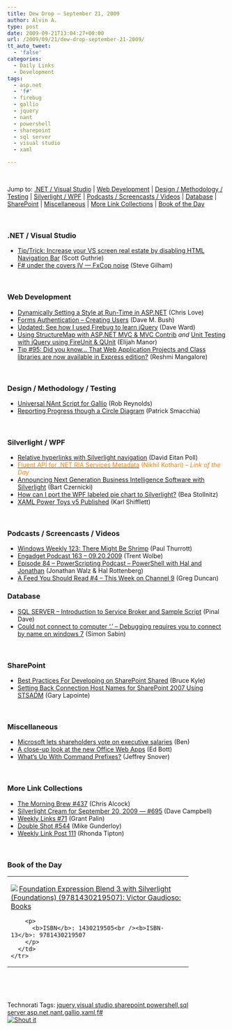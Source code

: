 ```yaml
---
title: Dew Drop – September 21, 2009
author: Alvin A.
type: post
date: 2009-09-21T13:04:27+00:00
url: /2009/09/21/dew-drop-september-21-2009/
tt_auto_tweet:
  - 'false'
categories:
  - Daily Links
  - Development
tags:
  - asp.net
  - 'f#'
  - firebug
  - gallio
  - jquery
  - nant
  - powershell
  - sharepoint
  - sql server
  - visual studio
  - xaml

---
```

&#160;

Jump to: [.NET / Visual Studio][1] | [Web Development][2] | [Design / Methodology / Testing][3] | [Silverlight / WPF][4] | [Podcasts / Screencasts / Videos][5] | [Database][6] | [SharePoint][7] | [Miscellaneous][8] | [More Link Collections][9] | [Book of the Day][10] 

&#160;

### <a name="dotnet"></a>.NET / Visual Studio

  * [Tip/Trick: Increase your VS screen real estate by disabling HTML Navigation Bar][11] (Scott Guthrie)
  * [F# under the covers IV &#8212; FxCop noise][12] (Steve Gilham)

&#160;

### <a name="web"></a>Web Development

  * [Dynamically Setting a Style at Run-Time in ASP.NET][13] (Chris Love)
  * [Forms Authentication – Creating Users][14] (Dave M. Bush)
  * [Updated: See how I used Firebug to learn jQuery][15] (Dave Ward)
  * [Using StructureMap with ASP.NET MVC & MVC Contrib][16] _and_&#160;[Unit Testing with jQuery using FireUnit & QUnit][17] (Elijah Manor)
  * [Tip #95: Did you know… That Web Application Projects and Class libraries are now available in Express edition?][18] (Reshmi Mangalore)

&#160;

### <a name="design"></a>Design / Methodology / Testing

  * [Universal NAnt Script for Gallio][19] (Rob Reynolds)
  * [Reporting Progress though a Circle Diagram][20] (Patrick Smacchia)

&#160;

### <a name="silverlight"></a>Silverlight / WPF

  * [Relative hyperlinks with Silverlight navigation][21] (David Eitan Poll)
  * [<font color="#ff8000">Fluent API for .NET RIA Services Metadata</font>][22] <font color="#ff8000">(Nikhil Kothari)<em> – Link of the Day</em></font>
  * [Announcing Next Generation Business Intelligence Software with Silverlight][23] (Bart Czernicki)
  * [How can I port the WPF labeled pie chart to Silverlight?][24] (Bea Stollnitz)
  * [XAML Power Toys v5 Published][25] (Karl Shifflett)

&#160;

### <a name="podcasts"></a>Podcasts / Screencasts / Videos

  * [Windows Weekly 123: There Might Be Shrimp][26] (Paul Thurrott)
  * [Engadget Podcast 163 &#8211; 09.20.2009][27] (Trent Wolbe)
  * [Episode 84 &#8211; PowerScripting Podcast &#8211; PowerShell with Hal and Jonathan][28] (Jonathan Walz & Hal Rottenberg)
  * [A Feed You Should Read #4 – This Week on Channel 9][29] (Greg Duncan)

<a name="events"></a>

### <a name="db"></a>Database

  * [SQL SERVER – Introduction to Service Broker and Sample Script][30] (Pinal Dave)
  * [Could not connect to computer &#8216;.&#8217; &#8211; Debugging requires you to connect by name on windows 7][31] (Simon Sabin)

&#160;

### <a name="sp"></a>SharePoint

  * [Best Practices For Developing on SharePoint Shared][32] (Bruce Kyle)
  * [Setting Back Connection Host Names for SharePoint 2007 Using STSADM][33] (Gary Lapointe)

&#160;

### <a name="misc"></a>Miscellaneous

  * [Microsoft lets shareholders vote on executive salaries][34] (Ben)
  * [A close-up look at the new Office Web Apps][35] (Ed Bott)
  * [What&#8217;s Up With Command Prefixes?][36] (Jeffrey Snover)

&#160;

### <a name="links"></a>More Link Collections

  * [The Morning Brew #437][37] (Chris Alcock)
  * [Silverlight Cream for September 20, 2009 &#8212; #695][38] (Dave Campbell)
  * [Weekly Links #71][39] (Grant Palin)
  * [Double Shot #544][40] (Mike Gunderloy)
  * [Weekly Link Post 111][41] (Rhonda Tipton)

&#160;

### <a name="book"></a>Book of the Day

<div style="padding-bottom: 0px; margin: 0px; padding-left: 0px; padding-right: 0px; display: inline; float: none; padding-top: 0px" id="scid:7dc1bd33-94bd-46fd-a20b-0131235bcd47:8bffbd41-cbd7-4fba-a3c2-c4fba78be841" class="wlWriterSmartContent">
  <table cellspacing="0" cellpadding="2" width="400" border="0" unselectable="on">
    <tr>
      <td valign="top" width="400">
        <p>
          <a title="Foundation Expression Blend 3 with Silverlight (Foundations) (9781430219507): Victor Gaudioso: Books" href="http://www.amazon.com/exec/obidos/ASIN/1430219505/alvinashcraft-20"><img data-recalc-dims="1" decoding="async" src="https://i0.wp.com/images.amazon.com/images/P/1430219505.01.MZZZZZZZ.jpg?w=660" border="0" align="left" style="float:left" />Foundation Expression Blend 3 with Silverlight (Foundations) (9781430219507): Victor Gaudioso: Books</a>
        </p>
        
        <p>
          <b>ISBN</b>: 1430219505<br /><b>ISBN-13</b>: 9781430219507
        </p>
      </td>
    </tr>
  </table>
</div>

&#160;

<div style="padding-bottom: 0px; margin: 0px; padding-left: 0px; padding-right: 0px; display: inline; float: none; padding-top: 0px" id="scid:C16BAC14-9A3D-4c50-9394-FBFEF7A93539:e7b498cc-0fc5-4f08-869d-a7ad588fb176" class="wlWriterSmartContent">
  <!--dotnetkickit-->
</div>

&#160;

<div style="padding-bottom: 0px; margin: 0px; padding-left: 0px; padding-right: 0px; display: inline; float: none; padding-top: 0px" id="scid:0767317B-992E-4b12-91E0-4F059A8CECA8:f005c073-7bac-4fdc-8d4d-d8e2a8776cb0" class="wlWriterSmartContent">
  Technorati Tags: <a href="http://technorati.com/tags/jquery" rel="tag">jquery</a>,<a href="http://technorati.com/tags/visual+studio" rel="tag">visual studio</a>,<a href="http://technorati.com/tags/sharepoint" rel="tag">sharepoint</a>,<a href="http://technorati.com/tags/powershell" rel="tag">powershell</a>,<a href="http://technorati.com/tags/sql+server" rel="tag">sql server</a>,<a href="http://technorati.com/tags/asp.net" rel="tag">asp.net</a>,<a href="http://technorati.com/tags/nant" rel="tag">nant</a>,<a href="http://technorati.com/tags/gallio" rel="tag">gallio</a>,<a href="http://technorati.com/tags/xaml" rel="tag">xaml</a>,<a href="http://technorati.com/tags/f%23" rel="tag">f#</a>
</div>

<div class="wlWriterHeaderFooter" style="margin:0px; padding:0px 0px 0px 0px;">
  <div class="shoutIt">
    <a rev="vote-for" href="http://dotnetshoutout.com/Submit?url=http%3a%2f%2fwww.alvinashcraft.com%2f2009%2f09%2f21%2fdew-drop-september-21-2009%2f&title=Dew+Drop+-+September+21%2c+2009"><img decoding="async" alt="Shout it" src="http://dotnetshoutout.com/image.axd?url=https://morningdew-bpc6g3a0fgaxdxcu.eastus2-01.azurewebsites.net/2009/09/21/dew-drop-september-21-2009/" style="border:0px" /></a>
  </div>
</div>

 [1]: https://morningdew-bpc6g3a0fgaxdxcu.eastus2-01.azurewebsites.net/#dotnet
 [2]: https://morningdew-bpc6g3a0fgaxdxcu.eastus2-01.azurewebsites.net/#web
 [3]: https://morningdew-bpc6g3a0fgaxdxcu.eastus2-01.azurewebsites.net/#design
 [4]: https://morningdew-bpc6g3a0fgaxdxcu.eastus2-01.azurewebsites.net/#silverlight
 [5]: https://morningdew-bpc6g3a0fgaxdxcu.eastus2-01.azurewebsites.net/#podcasts
 [6]: https://morningdew-bpc6g3a0fgaxdxcu.eastus2-01.azurewebsites.net/#db
 [7]: https://morningdew-bpc6g3a0fgaxdxcu.eastus2-01.azurewebsites.net/#sp
 [8]: https://morningdew-bpc6g3a0fgaxdxcu.eastus2-01.azurewebsites.net/#misc
 [9]: https://morningdew-bpc6g3a0fgaxdxcu.eastus2-01.azurewebsites.net/#links
 [10]: https://morningdew-bpc6g3a0fgaxdxcu.eastus2-01.azurewebsites.net/#book
 [11]: http://weblogs.asp.net/scottgu/archive/2009/09/21/tip-trick-increase-your-vs-screen-real-estate-by-disabling-html-navigation-bar.aspx
 [12]: http://stevegilham.blogspot.com/2009/09/f-under-covers-iv-fxcop-noise.html
 [13]: http://professionalaspnet.com/archive/2009/09/20/Dynamically-Setting-a-Style-at-Run_2D00_Time-in-ASP.NET.aspx
 [14]: http://blog.dmbcllc.com/2009/09/21/forms-authentication-creating-users/
 [15]: http://feedproxy.google.com/~r/Encosia/~3/E3E4QGbeZOQ/
 [16]: http://elijahmanor.com/webdevdotnet/post.aspx?id=f743c6af-ddb5-463c-842b-fdcf1ce45050
 [17]: http://elijahmanor.com/webdevdotnet/post.aspx?id=de9338f2-5155-4f6e-8f69-7b63ecf5a297
 [18]: http://blogs.msdn.com/webdevelopertips/archive/2009/09/20/tip-95-did-you-know-that-web-application-projects-and-class-libraries-are-now-available-in-express-edition.aspx
 [19]: http://feedproxy.google.com/~r/robz/~3/ayYRs30PMs0/universal-nant-script-for-gallio.aspx
 [20]: http://codebetter.com/blogs/patricksmacchia/archive/2009/09/21/reporting-progress-though-a-circle-diagram.aspx
 [21]: http://www.davidpoll.com/2009/09/20/relative-hyperlinks-with-silverlight-navigation/
 [22]: http://www.nikhilk.net/Entry.aspx?id=244
 [23]: http://silverlighthack.com/post.aspx?id=0fdfe3f5-8d9f-4a4a-8da3-7b0e94671c8c
 [24]: http://bea.stollnitz.com/blog/?p=366
 [25]: http://karlshifflett.wordpress.com/2009/09/20/xaml-power-toys-v5-published/
 [26]: http://www.winsupersite.com/paul/podcast.asp#123
 [27]: http://www.engadget.com/2009/09/20/engadget-podcast-163-09-20-2009/
 [28]: http://feedproxy.google.com/~r/Powerscripting/~3/RKTBiGx1Rts/index.php
 [29]: http://coolthingoftheday.blogspot.com/2009/09/feed-you-should-read-4-this-week-on.html
 [30]: http://blog.sqlauthority.com/2009/09/21/sql-server-intorduction-to-service-broker-and-sample-script/
 [31]: http://feedproxy.google.com/~r/SimonsSqlServerStuff/~3/GlRUxg1UEVE/Could-not-connect-to-computer-------Debugging-requires-you-to-connect-by-name-on-windows-7.aspx
 [32]: http://blogs.msdn.com/usisvde/archive/2009/09/20/best-practices-for-developing-on-sharepoint-shared.aspx
 [33]: http://feedproxy.google.com/~r/sharepointmvpblogs/~3/-tL5sPwCgDI/setting-back-connection-host-names-for.html
 [34]: http://feedproxy.google.com/~r/tcmagazine/~3/1ScFQBg9TA0/comments.php
 [35]: http://feedproxy.google.com/~r/zdnet/Bott/~3/O8v0U-quUVM/
 [36]: http://blogs.msdn.com/powershell/archive/2009/09/20/what-s-up-with-command-prefixes.aspx
 [37]: http://feedproxy.google.com/~r/ReflectivePerspective/~3/RxMZt-_X0Dc/
 [38]: http://geekswithblogs.net/WynApseTechnicalMusings/archive/2009/09/20/134937.aspx
 [39]: http://grantpalin.com/2009/09/20/weekly-links-71/
 [40]: http://afreshcup.com/2009/09/21/double-shot-544/
 [41]: http://rtipton.wordpress.com/2009/09/20/weekly-link-post-111/